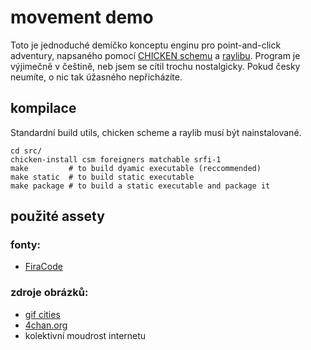 # movement demo

Toto je jednoduché demíčko konceptu enginu pro point-and-click adventury,
napsaného pomocí
[CHICKEN schemu](https://call-cc.org/)
a
[raylibu](https://www.raylib.com/).
Program je výjimečně v češtině, neb jsem se cítil trochu nostalgicky.
Pokud česky neumíte, o nic tak úžasného nepřicházíte.

## kompilace

Standardní build utils, chicken scheme a raylib musí být nainstalované.

```
cd src/
chicken-install csm foreigners matchable srfi-1
make         # to build dyamic executable (reccommended)
make static  # to build static executable
make package # to build a static executable and package it 
```

## použité assety

### fonty:
* [FiraCode](https://github.com/tonsky/FiraCode)

### zdroje obrázků:
* [gif cities](https://gifcities.org/)
* [4chan.org](https://4chan.org)
* kolektivní moudrost internetu
